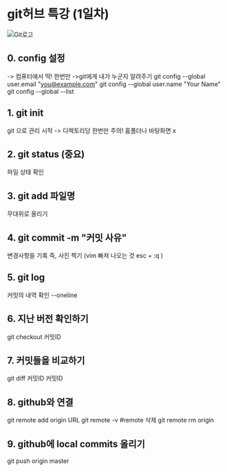 # git허브 특강 (1일차)

![Git로고](https://user-images.githubusercontent.com/49775540/168756716-68f9aebb-380f-4897-8141-78d8403f6113.png)



## 0. config 설정 
-> 컴퓨터에서 딱! 한번만
->git에게 내가 누군지 알려주기 
git config --global user.email "you@example.com"
git config --global user.name "Your Name"
git config --global --list

## 1. git init
git 으로 관리 시작
-> 디렉토리당 한번만
주의! 홈폴더나 바탕화면 x

## 2. git status (중요)
파일 상태 확인

## 3. git add 파일명
무대위로 올리기

## 4. git commit -m "커밋 사유"
변경사항을 기록
즉, 사진 찍기
(vim 빠져 나오는 것 esc + :q )

## 5. git log
커밋의 내역 확인
--oneline

## 6. 지난 버전 확인하기
git checkout 커밋ID

## 7. 커밋들을 비교하기
git diff 커밋ID 커밋ID

## 8. github와 연결
git remote add origin URL
git remote -v
  #remote 삭제
git remote rm origin

## 9. github에 local commits 올리기
git push origin master



